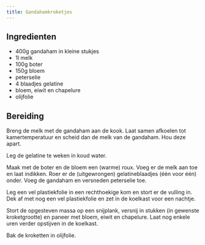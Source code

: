 ```yaml
---
title: Gandahamkroketjes
---
```


##  Ingredienten 
* 400g gandaham in kleine stukjes
* 1l melk
* 100g boter
* 150g bloem
* peterselie
* 4 blaadjes gelatine
* bloem, eiwit en chapelure
* olijfolie

##  Bereiding 

Breng de melk met de gandaham aan de kook. Laat samen afkoelen tot
kamertemperatuur en scheid dan de melk van de gandaham. Hou deze apart.

Leg de gelatine te weken in koud water.

Maak met de boter en de bloem een (warme) roux. Voeg er de melk aan toe en laat
indikken. Roer er de (uitgewrongen) gelatineblaadjes (één voor één) onder. Voeg
de gandaham en versneden peterselie toe.

Leg een vel plastiekfolie in een rechthoekige kom en stort er de vulling in.
Dek af met nog een vel plastiekfolie en zet in de koelkast voor een nachtje.

Stort de opgesteven massa op een snijplank, versnij in stukken (in gewenste
kroketgrootte) en paneer met bloem, eiwit en chapelure. Laat nog enkele uren
verder opstijven in de koelkast.

Bak de kroketten in olijfolie.
